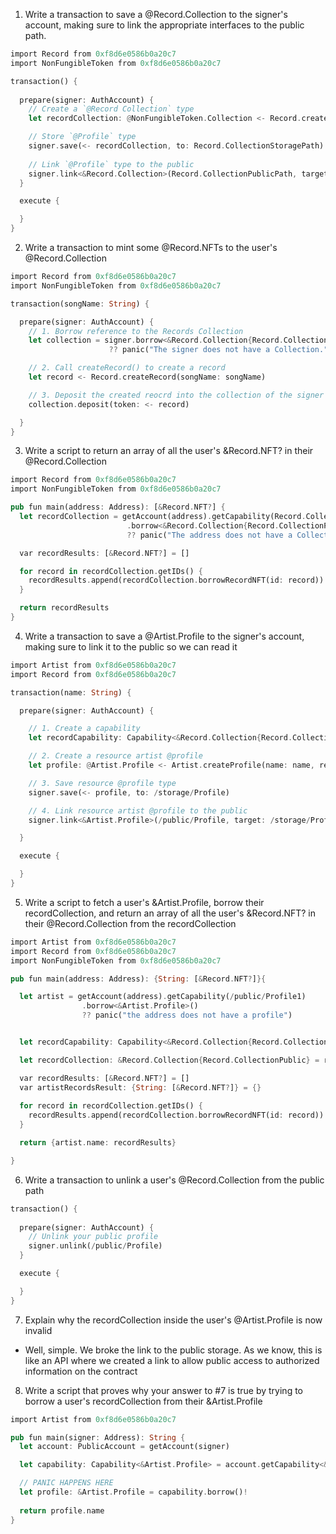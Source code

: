 1. Write a transaction to save a @Record.Collection to the signer's account, making sure to link the appropriate interfaces to the public path.

```rust
import Record from 0xf8d6e0586b0a20c7
import NonFungibleToken from 0xf8d6e0586b0a20c7

transaction() {
  
  prepare(signer: AuthAccount) {
    // Create a `@Record Collection` type
    let recordCollection: @NonFungibleToken.Collection <- Record.createEmptyCollection()

    // Store `@Profile` type
    signer.save(<- recordCollection, to: Record.CollectionStoragePath)
    
    // Link `@Profile` type to the public
    signer.link<&Record.Collection>(Record.CollectionPublicPath, target: Record.CollectionStoragePath)
  }

  execute {

  }
}
```

2. Write a transaction to mint some @Record.NFTs to the user's @Record.Collection

```rust
import Record from 0xf8d6e0586b0a20c7
import NonFungibleToken from 0xf8d6e0586b0a20c7

transaction(songName: String) {

  prepare(signer: AuthAccount) {
    // 1. Borrow reference to the Records Collection
    let collection = signer.borrow<&Record.Collection{Record.CollectionPublic, NonFungibleToken.CollectionPublic}>(from: Record.CollectionStoragePath)
                      ?? panic("The signer does not have a Collection.")

    // 2. Call createRecord() to create a record
    let record <- Record.createRecord(songName: songName)

    // 3. Deposit the created reocrd into the collection of the signer
    collection.deposit(token: <- record)

  }
}
```

3. Write a script to return an array of all the user's &Record.NFT? in their @Record.Collection

```rust
import Record from 0xf8d6e0586b0a20c7
import NonFungibleToken from 0xf8d6e0586b0a20c7

pub fun main(address: Address): [&Record.NFT?] {
  let recordCollection = getAccount(address).getCapability(Record.CollectionPublicPath)
                          .borrow<&Record.Collection{Record.CollectionPublic, NonFungibleToken.CollectionPublic}>()
                          ?? panic("The address does not have a Collection")

  var recordResults: [&Record.NFT?] = []

  for record in recordCollection.getIDs() {
    recordResults.append(recordCollection.borrowRecordNFT(id: record))
  }

  return recordResults
}
```

4. Write a transaction to save a @Artist.Profile to the signer's account, making sure to link it to the public so we can read it

```rust
import Artist from 0xf8d6e0586b0a20c7
import Record from 0xf8d6e0586b0a20c7

transaction(name: String) {

  prepare(signer: AuthAccount) {

    // 1. Create a capability
    let recordCapability: Capability<&Record.Collection{Record.CollectionPublic}> = signer.getCapability<&Record.Collection{Record.CollectionPublic}>(Record.CollectionPublicPath)

    // 2. Create a resource artist @profile
    let profile: @Artist.Profile <- Artist.createProfile(name: name, recordCollection: recordCapability)

    // 3. Save resource @profile type
    signer.save(<- profile, to: /storage/Profile)

    // 4. Link resource artist @profile to the public
    signer.link<&Artist.Profile>(/public/Profile, target: /storage/Profile)

  }

  execute {

  }
}
```

5. Write a script to fetch a user's &Artist.Profile, borrow their recordCollection, and return an array of all the user's &Record.NFT? in their @Record.Collection from the recordCollection

```rust
import Artist from 0xf8d6e0586b0a20c7
import Record from 0xf8d6e0586b0a20c7
import NonFungibleToken from 0xf8d6e0586b0a20c7

pub fun main(address: Address): {String: [&Record.NFT?]}{

  let artist = getAccount(address).getCapability(/public/Profile1)
                .borrow<&Artist.Profile>()
                ?? panic("the address does not have a profile")


  let recordCapability: Capability<&Record.Collection{Record.CollectionPublic}> = artist.recordCollection

  let recordCollection: &Record.Collection{Record.CollectionPublic} = recordCapability.borrow()!

  var recordResults: [&Record.NFT?] = []
  var artistRecordsResult: {String: [&Record.NFT?]} = {}
  
  for record in recordCollection.getIDs() {
    recordResults.append(recordCollection.borrowRecordNFT(id: record))
  }

  return {artist.name: recordResults}

}
```

6. Write a transaction to unlink a user's @Record.Collection from the public path

```rust
transaction() {
  
  prepare(signer: AuthAccount) {
    // Unlink your public profile
    signer.unlink(/public/Profile)
  }

  execute {

  }
}
```

7. Explain why the recordCollection inside the user's @Artist.Profile is now invalid

- Well, simple. We broke the link to the public storage. As we know, this is like an API where we created a link to allow public access to authorized information on the contract

8. Write a script that proves why your answer to #7 is true by trying to borrow a user's recordCollection from their &Artist.Profile

```rust
import Artist from 0xf8d6e0586b0a20c7

pub fun main(signer: Address): String {
  let account: PublicAccount = getAccount(signer)

  let capability: Capability<&Artist.Profile> = account.getCapability<&Artist.Profile>(/public/Profile1)

  // PANIC HAPPENS HERE
  let profile: &Artist.Profile = capability.borrow()!
  
  return profile.name
}
```
